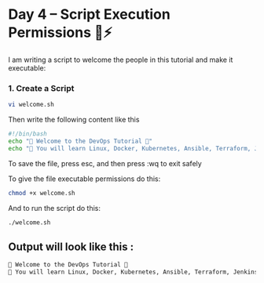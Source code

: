 # Day 4 – Script Execution Permissions 📝⚡

I am writing a script to welcome the people in this tutorial and make it executable:

### 1. Create a Script
```bash
vi welcome.sh
```

Then write the following content like this
```bash
#!/bin/bash
echo "👋 Welcome to the DevOps Tutorial 🚀"
echo "🐧 You will learn Linux, Docker, Kubernetes, Ansible, Terraform, Jenkins, and AWS ☁️"
```
To save the file, press esc, and then press :wq to exit safely

To give the file executable permissions do this: 
```bash
chmod +x welcome.sh
```
And to run the script do this:
```bash
./welcome.sh
```
## Output will look like this :
```bash
👋 Welcome to the DevOps Tutorial 🚀
🐧 You will learn Linux, Docker, Kubernetes, Ansible, Terraform, Jenkins, and AWS ☁️
```
